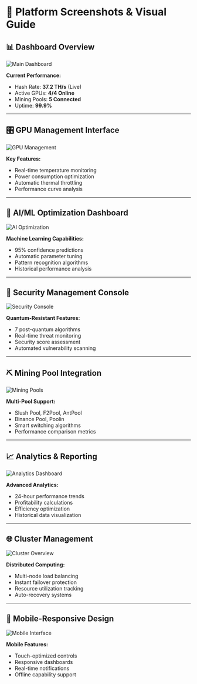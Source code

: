# 📸 Platform Screenshots & Visual Guide

## 📊 Dashboard Overview
![Main Dashboard](https://images.unsplash.com/photo-1551288049-bebda4e38f71?w=1400&h=800&fit=crop&auto=format&q=80)

**Current Performance:**
- Hash Rate: **37.2 TH/s** (Live)
- Active GPUs: **4/4 Online**
- Mining Pools: **5 Connected**
- Uptime: **99.9%**

---

## 🎛️ GPU Management Interface
![GPU Management](https://images.unsplash.com/photo-1518709268805-4e9042af2176?w=1400&h=800&fit=crop&auto=format&q=80)

**Key Features:**
- Real-time temperature monitoring
- Power consumption optimization
- Automatic thermal throttling
- Performance curve analysis

---

## 🧠 AI/ML Optimization Dashboard
![AI Optimization](https://images.unsplash.com/photo-1677442136019-21780ecad995?w=1400&h=800&fit=crop&auto=format&q=80)

**Machine Learning Capabilities:**
- 95% confidence predictions
- Automatic parameter tuning
- Pattern recognition algorithms
- Historical performance analysis

---

## 🔐 Security Management Console
![Security Console](https://images.unsplash.com/photo-1614064641938-3bbee52942c7?w=1400&h=800&fit=crop&auto=format&q=80)

**Quantum-Resistant Features:**
- 7 post-quantum algorithms
- Real-time threat monitoring
- Security score assessment
- Automated vulnerability scanning

---

## ⛏️ Mining Pool Integration
![Mining Pools](https://images.unsplash.com/photo-1639762681485-074b7f938ba0?w=1400&h=800&fit=crop&auto=format&q=80)

**Multi-Pool Support:**
- Slush Pool, F2Pool, AntPool
- Binance Pool, Poolin
- Smart switching algorithms
- Performance comparison metrics

---

## 📈 Analytics & Reporting
![Analytics Dashboard](https://images.unsplash.com/photo-1460925895917-afdab827c52f?w=1400&h=800&fit=crop&auto=format&q=80)

**Advanced Analytics:**
- 24-hour performance trends
- Profitability calculations
- Efficiency optimization
- Historical data visualization

---

## 🌐 Cluster Management
![Cluster Overview](https://images.unsplash.com/photo-1558494949-ef010cbdcc31?w=1400&h=800&fit=crop&auto=format&q=80)

**Distributed Computing:**
- Multi-node load balancing
- Instant failover protection
- Resource utilization tracking
- Auto-recovery systems

---

## 📱 Mobile-Responsive Design
![Mobile Interface](https://images.unsplash.com/photo-1512941937669-90a1b58e7e9c?w=800&h=1200&fit=crop&auto=format&q=80)

**Mobile Features:**
- Touch-optimized controls
- Responsive dashboards
- Real-time notifications
- Offline capability support